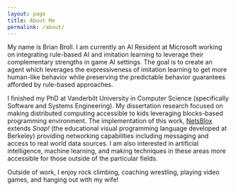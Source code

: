 ```yaml
---
layout: page
title: About Me
permalink: /about/
---
```


My name is Brian Broll. I am currently an AI Resident at Microsoft working on integrating rule-based AI and imitation learning to leverage their complementary strengths in game AI settings. The goal is to create an agent which leverages the expressiveness of imitation learning to get more human-like behavior while preserving the predictable behavior guarantees afforded by rule-based approaches.

I finished my PhD at Vanderbilt University in Computer Science (specifically Software and Systems Engineering). My dissertation research focused on making distributed computing accessible to kids leveraging blocks-based programming environment. The implementation of this work, [NetsBlox](https://netsblox.org) extends _Snap!_ (the educational visual programming language developed at Berkeley) providing networking capabilities including messaging and access to real world data sources. I am also interested in artificial intelligence, machine learning, and making techniques in these areas more accessible for those outside of the particular fields.

Outside of work, I enjoy rock climbing, coaching wrestling, playing video games, and hanging out with my wife!
